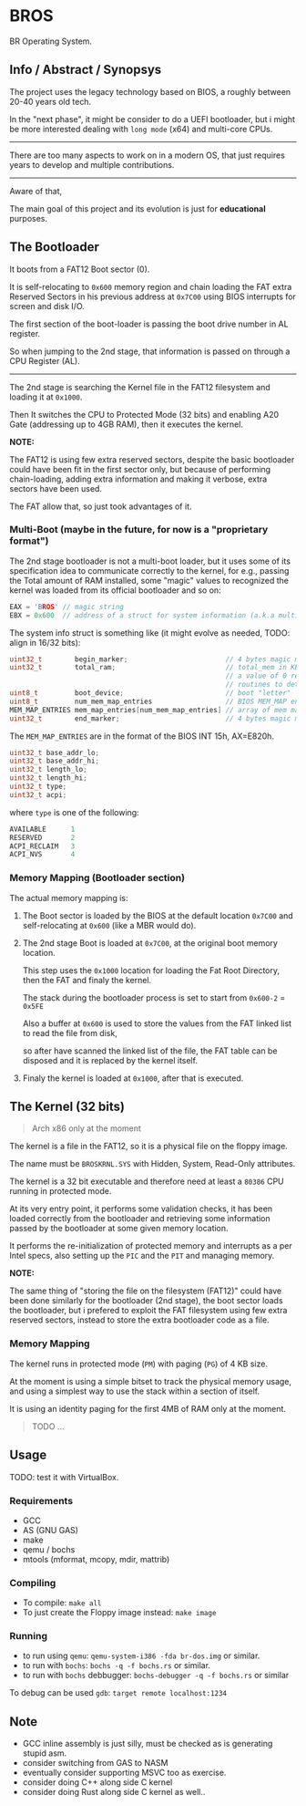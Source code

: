 # BROS

BR Operating System.

## Info / Abstract / Synopsys

The project uses the legacy technology based on BIOS, a roughly between 20-40 years old tech.

In the "next phase", it might be consider to do a UEFI bootloader, but i might be more interested 
dealing with `long mode` (x64) and multi-core CPUs.

---

There are too many aspects to work on in a modern OS, that just requires years to develop and multiple contributions.

--- 

Aware of that,

The main goal of this project and its evolution is just for **educational** purposes.

## The Bootloader

It boots from a FAT12 Boot sector (0).

It is self-relocating to `0x600` memory region and chain loading the FAT extra Reserved Sectors in his previous address at `0x7C00` using BIOS interrupts for screen and disk I/O.

The first section of the boot-loader is passing the boot drive number in AL register.

So when jumping to the 2nd stage, that information is passed on through a CPU Register (AL).

---

The 2nd stage is searching the Kernel file in the FAT12 filesystem and loading it at `0x1000`.

Then It switches the CPU to Protected Mode (32 bits) and enabling A20 Gate (addressing up to 4GB RAM),
 then it executes the kernel.

**NOTE:**

The FAT12 is using few extra reserved sectors, despite the basic bootloader could have been fit in the first sector only,
but because of performing chain-loading, adding extra information and making it verbose, extra sectors have been used.

The FAT allow that, so just took advantages of it.


### Multi-Boot (maybe in the future, for now is a "proprietary format")

The 2nd stage bootloader is not a multi-boot loader, but it uses some of its specification idea to communicate correctly
to the kernel, for e.g., passing the Total amount of RAM installed, some "magic" values to recognized the kernel was loaded from its official bootloader and so on:

```c
EAX = 'BROS' // magic string
EBX = 0x600  // address of a struct for system information (a.k.a multiboot). (mostly will be `0x600`) (not really required).
```

The system info struct is something like (it might evolve as needed, TODO: align in 16/32 bits):
```c
uint32_t        begin_marker;                        // 4 bytes magic marker to indicate start
uint32_t        total_ram;                           // total_mem in KB less 1MB, expect max value (0x3FFC00) (4GB), above this value won't be used.
                                                     // a value of 0 represent an error at BIOS level and should trigger a kernel panic or running is own
                                                     // routines to detect RAM.
uint8_t         boot_device;                         // boot "letter"
uint8_t         num_mem_map_entries                  // BIOS MEM_MAP entries 24 bytes each in size
MEM_MAP_ENTRIES mem_map_entries[num_mem_map_entries] // array of mem map entries
uint32_t        end_marker;                          // 4 bytes magic marker to indicate end
```

The `MEM_MAP_ENTRIES` are in the format of the BIOS INT 15h, AX=E820h.
```c
uint32_t base_addr_lo;
uint32_t base_addr_hi;
uint32_t length_lo;
uint32_t length_hi;
uint32_t type;
uint32_t acpi;
```

where `type` is one of the following:

```c
AVAILABLE      1
RESERVED       2
ACPI_RECLAIM   3
ACPI_NVS       4
```

### Memory Mapping (Bootloader section)

The actual memory mapping is:

1. The Boot sector is loaded by the BIOS at the default location `0x7C00` and self-relocating at `0x600` (like a MBR would do).

2. The 2nd stage Boot is loaded at `0x7C00`, at the original boot memory location.


    This step uses the `0x1000` location for loading the Fat Root Directory, then the FAT and finaly the kernel.

    The stack during the bootloader process is set to start from `0x600-2` = `0x5FE`

    Also a buffer at `0x600` is used to store the values from the FAT linked list to read the file from disk,

    so after have scanned the linked list of the file, the FAT table can be disposed and it is replaced by the kernel itself.


3. Finaly the kernel is loaded at `0x1000`, after that is executed.


## The Kernel (32 bits)

> Arch x86 only at the moment

The kernel is a file in the FAT12, so it is a physical file on the floppy image.

The name must be `BROSKRNL.SYS` with Hidden, System, Read-Only attributes.

The kernel is a 32 bit executable and therefore need at least a `80386` CPU running in protected mode.

At its very entry point, it performs some validation checks, it has been loaded correctly from the bootloader and retrieving some information passed by the bootloader at some given memory location.

 It performs the re-initialization of protected memory and interrupts as a per Intel specs, also setting up the `PIC` and the `PIT` and managing memory.

 **NOTE:**

The same thing of "storing the file on the filesystem (FAT12)" could have been done similarly for the bootloader (2nd stage), the boot sector loads the bootloader, but i prefered to exploit the FAT filesystem using few extra reserved sectors, instead to store the extra bootloader code as a file.

 ### Memory Mapping

The kernel runs in protected mode (`PM`) with paging (`PG`) of 4 KB size.


At the moment is using a simple bitset to track the physical memory usage, and using a simplest way to use the stack within a section of itself.

It is using an identity paging for the first 4MB of RAM only at the moment.

> TODO ...



## Usage

TODO: test it with VirtualBox.

### Requirements

- GCC
- AS (GNU GAS)
- make
- qemu / bochs
- mtools (mformat, mcopy, mdir, mattrib)

### Compiling

- To compile: `make all`
- To just create the Floppy image instead: `make image`

### Running

- to run using `qemu`: `qemu-system-i386 -fda br-dos.img` or similar.
- to run with  `bochs`: `bochs -q -f bochs.rs` or similar.
- to run with `bochs` debbugger: `bochs-debugger -q -f bochs.rs` or similar

To debug can be used `gdb`: `target remote localhost:1234`

## Note

- GCC inline assembly is just silly, must be checked as is generating stupid asm.
- consider switching from GAS to NASM
- eventually consider supporting MSVC too as exercise.
- consider doing C++  along side C kernel
- consider doing Rust along side C kernel as well..
